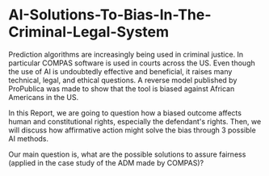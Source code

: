 # AI-Solutions-To-Bias-In-The-Criminal-Legal-System
Prediction algorithms are increasingly being used in criminal justice. In particular COMPAS software is used in courts across the US.
Even though the use of AI is undoubtedly effective and beneficial, it raises many technical, legal, and ethical questions.
A reverse model published by ProPublica was made to show that the tool is biased against African Americans in the US.

In this Report, we are going to question how a biased outcome affects human and constitutional rights, especially the defendant's rights. Then, we will discuss how affirmative action might solve the bias through 3 possible AI methods.

Our main question is, what are the possible solutions to assure fairness (applied in the case study of the ADM made by COMPAS)?
